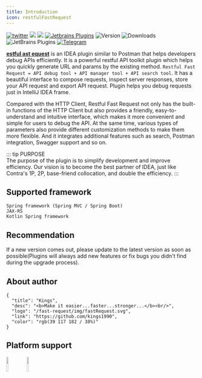 ```yaml
---
title: Introduction
icon: restfulFastRequest
---
```


[![twitter](https://img.shields.io/static/v1?label=Twitter&message=FastRequest666&logo=twitter&color=FC8D34)](https://twitter.com/FastRequest666)
[![](https://badgen.net/badge/Github/fast-request/21D789?icon=github)](https://github.com/dromara/fast-request)
[![](https://img.shields.io/static/v1?label=Gitee&message=fast-request&color=FF318C&logo=gitee)](https://gitee.com/dromara/fast-request)
[![Jetbrains Plugins][plugin-img]][plugin]
![Version](https://img.shields.io/jetbrains/plugin/v/16988?logo=IntelliJ%20IDEA)
![Downloads](https://img.shields.io/jetbrains/plugin/d/16988?color=FE2857) ![JetBrains Plugins](https://img.shields.io/jetbrains/plugin/r/rating/16988) [![Telegram](https://img.shields.io/static/v1?label=Telegram&message=Restful%20Fast%20Request&logo=telegram&color=28A8E8)](https://t.me/restful_fast_request)

[**<FontIcon icon="restfulFastRequest" />estful <i class="icon iconfont icon-rfr-f"></i>ast <FontIcon icon="restfulFastRequest" />equest**](https://plugins.jetbrains.com/plugin/16988-fast-request) is an IDEA plugin similar to Postman that helps developers debug APIs efficiently. It is a powerful restful API toolkit plugin which helps you quickly generate URL and params by the existing method.
`Restful Fast Request = API debug tool + API manager tool + API search tool`. It has a beautiful interface to compose requests, inspect server responses, store your API request and export API request. Plugin helps you debug requests just in IntelliJ IDEA frame.

Compared with the HTTP Client, Restful Fast Request not only has the built-in functions of the HTTP Client but also
provides a friendly, easy-to-understand and intuitive interface, which makes it more convenient and simple for users to
debug the API. At the same time, various types of parameters also provide different customization methods to make them
more flexible. And it integrates additional features such as search, Postman integration, Swagger support and so on.

::: tip PURPOSE  
The purpose of the plugin is to simplify development and improve efficiency. Our vision is to become the best partner of IDEA, just like Contra's 1P, 2P, base-friend collocation, and double the efficiency.
:::

## Supported framework

```
Spring framework (Spring MVC / Spring Boot)
JAX-RS
Kotlin Spring framework
```

## Recommendation

If a new version comes out, please update to the latest version as soon as possible(Plugins will always add new features
or fix bugs you didn't find during the upgrade process).

## About author
```card:json
{
  "title": "Kings",
  "desc": "<b>Make it easier...faster...stronger...</b><br/>",
  "logo": "/fast-request/img/fastRequest.svg",
  "link": "https://github.com/kings1990",
  "color": "rgb(39 117 182 / 38%)"
}
```

## Platform support

<a href="https://www.jetbrains.com"><img src="https://resources.jetbrains.com/storage/products/company/brand/logos/jb_beam.svg" width = "10%" /></a>
<a href="https://www.jetbrains.com/idea"><img src="https://resources.jetbrains.com/storage/products/company/brand/logos/IntelliJ_IDEA_icon.svg" width = "10%" /></a>

[plugin]: https://plugins.jetbrains.com/plugin/16988
[plugin-img]: https://img.shields.io/badge/plugin-FastRequest-x.svg?logo=IntelliJ%20IDEA
